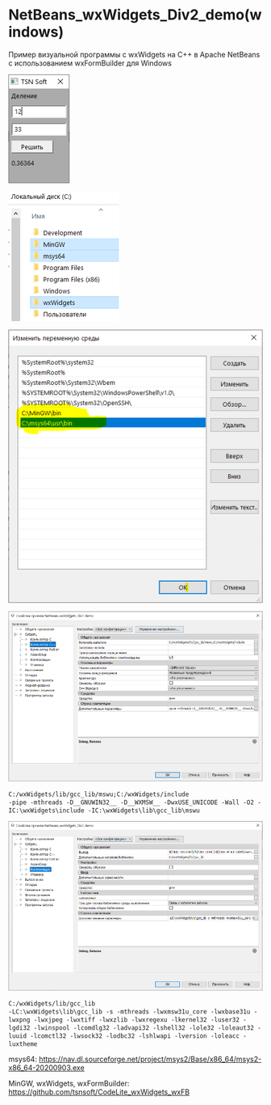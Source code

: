 # NetBeans_wxWidgets_Div2_demo(windows)
Пример визуальной программы с wxWidgets на C++ в Apache NetBeans с использованием wxFormBuilder для Windows

![srcreenshot](screenshot.png)

![srcreenshot](screenshot1.png)

![srcreenshot](screenshot2.png)

![srcreenshot](screenshot3.png)
   
```
C:/wxWidgets/lib/gcc_lib/mswu;C:/wxWidgets/include
-pipe -mthreads -D__GNUWIN32__ -D__WXMSW__ -DwxUSE_UNICODE -Wall -O2 -IC:\wxWidgets\include -IC:\wxWidgets\lib\gcc_lib\mswu
```

![srcreenshot](screenshot4.png)

```
C:/wxWidgets/lib/gcc_lib
-LC:\wxWidgets\lib\gcc_lib -s -mthreads -lwxmsw31u_core -lwxbase31u -lwxpng -lwxjpeg -lwxtiff -lwxzlib -lwxregexu -lkernel32 -luser32 -lgdi32 -lwinspool -lcomdlg32 -ladvapi32 -lshell32 -lole32 -loleaut32 -luuid -lcomctl32 -lwsock32 -lodbc32 -lshlwapi -lversion -loleacc -luxtheme
```
msys64: https://nav.dl.sourceforge.net/project/msys2/Base/x86_64/msys2-x86_64-20200903.exe

MinGW, wxWidgets, wxFormBuilder: https://github.com/tsnsoft/CodeLite_wxWidgets_wxFB
